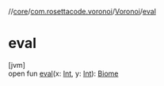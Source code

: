 //[core](../../../index.md)/[com.rosettacode.voronoi](../index.md)/[Voronoi](index.md)/[eval](eval.md)

# eval

[jvm]\
open fun [eval](eval.md)(x: [Int](https://kotlinlang.org/api/latest/jvm/stdlib/kotlin/-int/index.html), y: [Int](https://kotlinlang.org/api/latest/jvm/stdlib/kotlin/-int/index.html)): [Biome](../../com.shinkson47.SplashX6.game.world/-biome/index.md)

